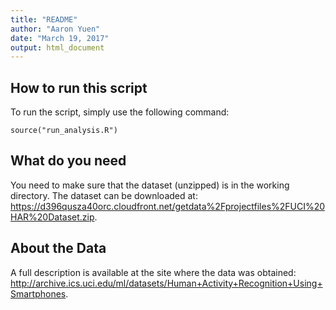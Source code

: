 ```yaml
---
title: "README"
author: "Aaron Yuen"
date: "March 19, 2017"
output: html_document
---
```


## How to run this script
To run the script, simply use the following command:

```
source("run_analysis.R")
```

## What do you need
You need to make sure that the dataset (unzipped) is in the working directory. The dataset can be downloaded at: https://d396qusza40orc.cloudfront.net/getdata%2Fprojectfiles%2FUCI%20HAR%20Dataset.zip.


## About the Data
A full description is available at the site where the data was obtained: http://archive.ics.uci.edu/ml/datasets/Human+Activity+Recognition+Using+Smartphones.
